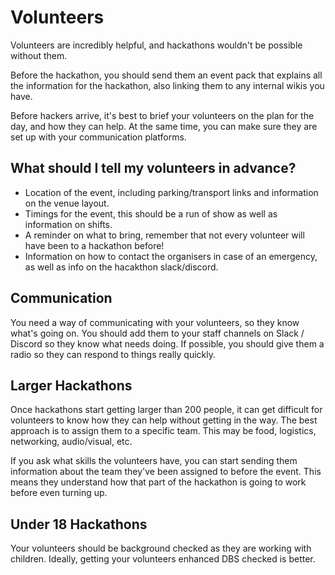 # Volunteers

Volunteers are incredibly helpful, and hackathons wouldn't be possible without them.

Before the hackathon, you should send them an event pack that explains all the information for the hackathon, also linking them to any internal wikis you have.

Before hackers arrive, it's best to brief your volunteers on the plan for the day, and how they can help. At the same time, you can make sure they are set up with your communication platforms.

## What should I tell my volunteers in advance?
* Location of the event, including parking/transport links and information on the venue layout.
* Timings for the event, this should be a run of show as well as information on shifts.
* A reminder on what to bring, remember that not every volunteer will have been to a hackathon before!
* Information on how to contact the organisers in case of an emergency, as well as info on the hacakthon slack/discord.


## Communication

You need a way of communicating with your volunteers, so they know what's going on. You should add them to your staff channels on Slack / Discord so they know what needs doing. If possible, you should give them a radio so they can respond to things really quickly.

## Larger Hackathons

Once hackathons start getting larger than 200 people, it can get difficult for volunteers to know how they can help without getting in the way. The best approach is to assign them to a specific team. This may be food, logistics, networking, audio/visual, etc.

If you ask what skills the volunteers have, you can start sending them information about the team they've been assigned to before the event. This means they understand how that part of the hackathon is going to work before even turning up. 

## Under 18 Hackathons

Your volunteers should be background checked as they are working with children. Ideally, getting your volunteers enhanced DBS checked is better.




